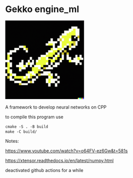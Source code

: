 # Gekko engine_ml

<img src="logo_gekko.png" width="250">


A framework to develop neural networks on CPP


to compile this program use

    cmake -S . -B build
    make -C build/

Notes:

https://www.youtube.com/watch?v=o64FV-ez6Gw&t=581s

https://xtensor.readthedocs.io/en/latest/numpy.html

deactivated github actions for a while